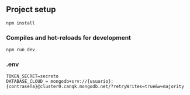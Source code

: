 ## Project setup
```
npm install
```

### Compiles and hot-reloads for development
```
npm run dev
```

### .env
```
TOKEN_SECRET=secreto
DATABASE_CLOUD = mongodb+srv://{usuario}:{contraseña}@cluster0.canqk.mongodb.net/?retryWrites=true&w=majority
```

